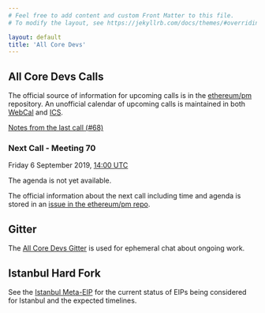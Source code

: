 ```yaml
---
# Feel free to add content and custom Front Matter to this file.
# To modify the layout, see https://jekyllrb.com/docs/themes/#overriding-theme-defaults

layout: default
title: 'All Core Devs'
---
```

## All Core Devs Calls

The official source of information for upcoming calls is in the [ethereum/pm](https://github.com/ethereum/pm/) repository. An unofficial calendar of upcoming calls is maintained in both [WebCal](webcal://p68-caldav.icloud.com/published/2/OTQ3NzAyNjA5NDc3MDI2MHA5kSiJc2Iif43fcX6Z6kg-p-S9kOebSLofVOm30LxqMPl8ciJZ8ElsCnF3S0SXcklvFALdnC1SDxtCMRrJ9d4) and [ICS](https://p68-caldav.icloud.com/published/2/OTQ3NzAyNjA5NDc3MDI2MHA5kSiJc2Iif43fcX6Z6kg-p-S9kOebSLofVOm30LxqMPl8ciJZ8ElsCnF3S0SXcklvFALdnC1SDxtCMRrJ9d4).

[Notes from the last call (#68)](https://github.com/ethereum/pm/blob/master/All%20Core%20Devs%20Meetings/Meeting%2068.md)

### Next Call - Meeting 70

Friday 6 September 2019, [14:00 UTC](https://savvytime.com/converter/utc-to-germany-berlin-united-kingdom-london-ny-new-york-city-ca-san-francisco-china-shanghai-japan-tokyo-australia-sydney/sep-06-2019/02-00pm)

The agenda is not yet available.

The official information about the next call including time and agenda is stored in an [issue in the ethereum/pm repo](https://github.com/ethereum/pm/issues).

## Gitter

The [All Core Devs Gitter](https://gitter.im/ethereum/AllCoreDevs) is used for ephemeral chat about ongoing work.

## Istanbul Hard Fork

See the [Istanbul Meta-EIP](http://eips.ethereum.org/EIPS/eip-1679) for the current status of EIPs being considered for Istanbul and the expected timelines.